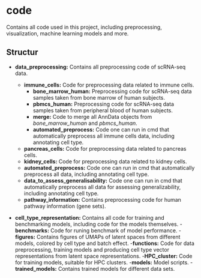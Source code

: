 # code
Contains all code used in this project, including preprocessing, visualization, machine learning models and more.

## Structur
- **data_preprocessing:** Contains all preprocessing code of scRNA-seq data.
    - **immune_cells:** Code for preprocessing data related to immune cells.
        - **bone_marrow_human:** Preprocessing code for scRNA-seq data samples taken from bone marrow of human subjects.
        - **pbmcs_human:** Preprocessing code for scRNA-seq data samples taken from peripheral blood of human subjects.
        - **merge:** Code to merge all AnnData objects from *bone_marrow_human* and *pbmcs_human*.
        - **automated_preprocess:** Code one can run in cmd that automatically preprocess all immune cells data, including annotating cell type.
    - **pancreas_cells:** Code for preprocessing data related to pancreas cells.
    - **kidney_cells:** Code for preprocessing data related to kidney cells.
    - **automated_preprocess:** Code one can run in cmd that automatically preprocess all data, including annotating cell type.
    - **data_to_assess_generalisability:** Code one can run in cmd that automatically preprocess all data for assessing generalizability, including annotating cell type.
    - **pathway_information:** Contains preprocessing code for human pathway information (gene sets).

- **cell_type_representation:** Contains all code for training and benchmarking models, including code for the models themselves.
    -**benchmarks:** Code for runing benchmark of model performance.
    -**figures:** Contains figures of UMAPs of latent spaces from different models, colored by cell type and batch effect.
    -**functions:** Code for data preprocessing, training models and producing cell type vector representations from latent space representations.
    -**HPC_cluster:** Code for training models, suitable for HPC clusters.
    -**models:** Model scripts.
    -**trained_models:** Contains trained models for different data sets.